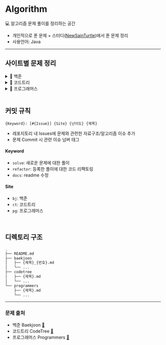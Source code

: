 # Algorithm

💻 알고리즘 문제 풀이를 정리하는 공간

- 개인적으로 푼 문제 + 스터디([NewSainTurtle](https://github.com/NewSainTurtle/NewSainTurtleAlgo))에서 푼 문제 정리
- 사용언어: Java

---

## 사이트별 문제 정리

<details>
  <summary>📁 백준</summary>
  </br>
  
<div markdown="1">

|                                              난이도                                               | 번호  | 제목                         |                    문제                     |                        풀이                         |
| :-----------------------------------------------------------------------------------------------: | :---: | ---------------------------- | :-----------------------------------------: | :-------------------------------------------------: |
| <img height="20px" width="20px" align="center" src="https://static.solved.ac/tier_small/14.svg"/> | 17825 | 주사위 윷놀이                | [🔍](https://www.acmicpc.net/problem/17825) |       [📝](./baekjoon/주사위윷놀이_17825.md)        |
| <img height="20px" width="20px" align="center" src="https://static.solved.ac/tier_small/11.svg"/> | 19942 | 다이어트                     | [🔍](https://www.acmicpc.net/problem/19942) |         [📝](./baekjoon/다이어트_19942.md)          |
| <img height="20px" width="20px" align="center" src="https://static.solved.ac/tier_small/12.svg"/> | 10836 | 여왕벌                       | [🔍](https://www.acmicpc.net/problem/10836) |          [📝](./baekjoon/여왕벌_10836.md)           |
| <img height="20px" width="20px" align="center" src="https://static.solved.ac/tier_small/10.svg"/> | 9081  | 단어 맞추기                  | [🔍](https://www.acmicpc.net/problem/9081)  |         [📝](./baekjoon/단어맞추기_9081.md)         |
| <img height="20px" width="20px" align="center" src="https://static.solved.ac/tier_small/12.svg"/> | 11559 | Puyo Puyo                    | [🔍](https://www.acmicpc.net/problem/11559) |         [📝](./baekjoon/PuyoPuyo_11559.md)          |
| <img height="20px" width="20px" align="center" src="https://static.solved.ac/tier_small/8.svg"/>  | 2579  | 계단 오르기                  | [🔍](https://www.acmicpc.net/problem/2579)  |         [📝](./baekjoon/계단오르기_2579.md)         |
| <img height="20px" width="20px" align="center" src="https://static.solved.ac/tier_small/11.svg"/> | 17609 | 회문                         | [🔍](https://www.acmicpc.net/problem/17609) |           [📝](./baekjoon/회문_17609.md)            |
| <img height="20px" width="20px" align="center" src="https://static.solved.ac/tier_small/12.svg"/> | 1197  | 최소 스패닝 트리             | [🔍](https://www.acmicpc.net/problem/1197)  |       [📝](./baekjoon/최소스패닝트리_1197.md)       |
| <img height="20px" width="20px" align="center" src="https://static.solved.ac/tier_small/16.svg"/> | 23291 | 어항 정리                    | [🔍](https://www.acmicpc.net/problem/23291) |         [📝](./baekjoon/어항정리_23291.md)          |
| <img height="20px" width="20px" align="center" src="https://static.solved.ac/tier_small/11.svg"/> | 7682  | 틱택토                       | [🔍](https://www.acmicpc.net/problem/7682)  |           [📝](./baekjoon/틱택토_7682.md)           |
| <img height="20px" width="20px" align="center" src="https://static.solved.ac/tier_small/9.svg"/>  | 3085  | 사탕 게임                    | [🔍](https://www.acmicpc.net/problem/3085)  |          [📝](./baekjoon/사탕게임_3085.md)          |
| <img height="20px" width="20px" align="center" src="https://static.solved.ac/tier_small/14.svg"/> | 11967 | 불켜기                       | [🔍](https://www.acmicpc.net/problem/11967) |          [📝](./baekjoon/불켜기_11967.md)           |
| <img height="20px" width="20px" align="center" src="https://static.solved.ac/tier_small/11.svg"/> | 22251 | 빌런 호석                    | [🔍](https://www.acmicpc.net/problem/22251) |         [📝](./baekjoon/빌런호석_22251.md)          |
| <img height="20px" width="20px" align="center" src="https://static.solved.ac/tier_small/11.svg"/> | 13164 | 행복 유치원                  | [🔍](https://www.acmicpc.net/problem/13164) |        [📝](./baekjoon/행복유치원_13164.md)         |
| <img height="20px" width="20px" align="center" src="https://static.solved.ac/tier_small/11.svg"/> | 6198  | 옥상 정원 꾸미기             | [🔍](https://www.acmicpc.net/problem/6198)  |       [📝](./baekjoon/옥상정원꾸미기_6198.md)       |
| <img height="20px" width="20px" align="center" src="https://static.solved.ac/tier_small/10.svg"/> | 13335 | 트럭                         | [🔍](https://www.acmicpc.net/problem/13335) |           [📝](./baekjoon/트럭_13335.md)            |
| <img height="20px" width="20px" align="center" src="https://static.solved.ac/tier_small/13.svg"/> | 22866 | 탑 보기                      | [🔍](https://www.acmicpc.net/problem/22866) |          [📝](./baekjoon/탑보기_22866.md)           |
| <img height="20px" width="20px" align="center" src="https://static.solved.ac/tier_small/14.svg"/> | 1766  | 문제집                       | [🔍](https://www.acmicpc.net/problem/1766)  |           [📝](./baekjoon/문제집_1766.md)           |
| <img height="20px" width="20px" align="center" src="https://static.solved.ac/tier_small/11.svg"/> | 6068  | 시간 관리하기                | [🔍](https://www.acmicpc.net/problem/6068)  |        [📝](./baekjoon/시간관리하기_6068.md)        |
| <img height="20px" width="20px" align="center" src="https://static.solved.ac/tier_small/13.svg"/> | 2623  | 음악프로그램                 | [🔍](https://www.acmicpc.net/problem/2623)  |        [📝](./baekjoon/음악프로그램_2623.md)        |
| <img height="20px" width="20px" align="center" src="https://static.solved.ac/tier_small/12.svg"/> | 1253  | 좋다                         | [🔍](https://www.acmicpc.net/problem/1253)  |            [📝](./baekjoon/좋다_1253.md)            |
| <img height="20px" width="20px" align="center" src="https://static.solved.ac/tier_small/11.svg"/> | 1107  | 리모컨                       | [🔍](https://www.acmicpc.net/problem/1107)  |           [📝](./baekjoon/리모컨_1107.md)           |
| <img height="20px" width="20px" align="center" src="https://static.solved.ac/tier_small/12.svg"/> | 17092 | 색칠 공부                    | [🔍](https://www.acmicpc.net/problem/17092) |         [📝](./baekjoon/색칠공부_17092.md)          |
| <img height="20px" width="20px" align="center" src="https://static.solved.ac/tier_small/11.svg"/> | 1038  | 감소하는 수                  | [🔍](https://www.acmicpc.net/problem/1038)  |         [📝](./baekjoon/감소하는수_1038.md)         |
| <img height="20px" width="20px" align="center" src="https://static.solved.ac/tier_small/11.svg"/> | 18428 | 감시 피하기                  | [🔍](https://www.acmicpc.net/problem/18428) |        [📝](./baekjoon/감시피하기_18428.md)         |
| <img height="20px" width="20px" align="center" src="https://static.solved.ac/tier_small/13.svg"/> | 1238  | 파티                         | [🔍](https://www.acmicpc.net/problem/1238)  |            [📝](./baekjoon/파티_1238.md)            |
| <img height="20px" width="20px" align="center" src="https://static.solved.ac/tier_small/11.svg"/> | 26732 | Agar.io                      | [🔍](https://www.acmicpc.net/problem/26732) |          [📝](./baekjoon/Agar.io_26732.md)          |
| <img height="20px" width="20px" align="center" src="https://static.solved.ac/tier_small/12.svg"/> | 23030 | 후다다닥을 이겨 츄르를 받자! | [🔍](https://www.acmicpc.net/problem/23030) | [📝](./baekjoon/후다다닥을이겨츄르를받자!_23030.md) |
| <img height="20px" width="20px" align="center" src="https://static.solved.ac/tier_small/15.svg"/> | 2263  | 트리의 순회                  | [🔍](https://www.acmicpc.net/problem/2263)  |         [📝](./baekjoon/트리의순회_2263.md)         |
| <img height="20px" width="20px" align="center" src="https://static.solved.ac/tier_small/12.svg"/> | 17141 | 연구소 2                     | [🔍](https://www.acmicpc.net/problem/17141) |          [📝](./baekjoon/연구소2_17141.md)          |

</div>
</details>

<details>
  <summary>📁 코드트리</summary>
  </br>
  
<div markdown="1">

|                                              난이도                                               | 제목               |                                              문제                                               |                풀이                 |
| :-----------------------------------------------------------------------------------------------: | ------------------ | :---------------------------------------------------------------------------------------------: | :---------------------------------: |
| <img height="20px" width="20px" align="center" src="https://static.solved.ac/tier_small/16.svg"/> | 산타의 선물 공장 2 | [🔍](https://www.codetree.ai/training-field/frequent-problems/santa-gift-factory-2/description) | [📝](./codetree/산타의선물공장2.md) |
| <img height="20px" width="20px" align="center" src="https://static.solved.ac/tier_small/14.svg"/> | 포탑 부수기        |  [🔍](https://www.codetree.ai/training-field/frequent-problems/destroy-the-turret/description)  |   [📝](./codetree/포탑부수기.md)    |
| <img height="20px" width="20px" align="center" src="https://static.solved.ac/tier_small/14.svg"/> | 코드트리 빵        |  [🔍](https://www.codetree.ai/training-field/frequent-problems/codetree-mon-bread/description)  |   [📝](./codetree/코드트리빵.md)    |
| <img height="20px" width="20px" align="center" src="https://static.solved.ac/tier_small/14.svg"/> | 싸움땅             |    [🔍](https://www.codetree.ai/training-field/frequent-problems/battle-ground/description)     |     [📝](./codetree/싸움땅.md)      |

</div>
</details>

<details>
  <summary>📁 프로그래머스</summary>
  </br>
  
<div markdown="1">

| 난이도    | 제목            |                                 문제                                  |                 풀이                  |
| --------- | --------------- | :-------------------------------------------------------------------: | :-----------------------------------: |
| ⭐️⭐️    | 프렌즈4블록     | [🔍](https://school.programmers.co.kr/learn/courses/30/lessons/17679) |  [📝](./programmers/프렌즈4블록.md)   |
| ⭐️⭐️    | 방금그곡        | [🔍](https://school.programmers.co.kr/learn/courses/30/lessons/17683) |    [📝](./programmers/방금그곡.md)    |
| ⭐️⭐️⭐️ | 징검다리 건너기 | [🔍](https://school.programmers.co.kr/learn/courses/30/lessons/64062) | [📝](./programmers/징검다리건너기.md) |
| ⭐️⭐️    | 후보키          | [🔍](https://school.programmers.co.kr/learn/courses/30/lessons/42890) |     [📝](./programmers/후보키.md)     |
| ⭐️⭐️⭐️ | 합승 택시 요금  | [🔍](https://school.programmers.co.kr/learn/courses/30/lessons/72413) |  [📝](./programmers/합승택시요금.md)  |
| ⭐️⭐️    | 파일명 정렬     | [🔍](https://school.programmers.co.kr/learn/courses/30/lessons/17686) |   [📝](./programmers/파일명정렬.md)   |

</div>
</details>

<br>

## 커밋 규칙

```
{Keyword}: [#{Issue}] {Site} {난이도} {제목}
```

- 레포지토리 내 Issues에 문제와 관련한 자료구조/알고리즘 이슈 추가
- 문제 Commit 시 관련 이슈 넘버 태그

#### Keyword

- `solve`: 새로운 문제에 대한 풀이
- `refactor`: 등록한 풀이에 대한 코드 리팩토링
- `docs`: readme 수정

#### Site

- `bj`: 백준
- `ct`: 코드트리
- `pg`: 프로그래머스

<br>

## 디렉토리 구조

```bash
.
├── README.md
├── baekjoon
│   ├── {제목}_{번호}.md
│   └── ...
├── codetree
│   ├── {제목}.md
│   └── ...
└── programmers
    ├── {제목}.md
    └── ...
```

---

### 문제 출처

- 백준 Baekjoon [🔗](https://www.acmicpc.net)
- 코드트리 CodeTree [🔗](https://www.codetree.ai/training-field/frequent-problems)
- 프로그래머스 Programmers [🔗](https://programmers.co.kr/learn/challenges)
